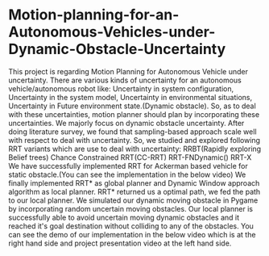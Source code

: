 # Motion-planning-for-an-Autonomous-Vehicles-under-Dynamic-Obstacle-Uncertainty
This project is regarding Motion Planning for Autonomous Vehicle under uncertainty. 
There are various kinds of uncertainty for an autonomous vehicle/autonomous robot like: Uncertainty in system configuration, Uncertainty in the system model, Uncertainty in environmental situations​,  Uncertainty in Future environment state.(Dynamic obstacle)​.
So, as to deal with these uncertainties, motion planner should plan by incorporating these uncertainties. We majorly focus on dynamic obstacle uncertainty.  After doing literature survey, we found that sampling-based approach scale well with respect to deal with uncertainty. So, we studied and explored following RRT variants which are use to deal with uncertainty:  RRBT(Rapidly exploring Belief trees)​ Chance Constrained RRT(CC-RRT)​ RRT-FNDynamic()​ RRT-X We have successfully implemented RRT for Ackerman based vehicle for static obstacle.(You can see the implementation in the below video)  We finally implemented RRT* as global planner and Dynamic Window approach algorithm as local planner. RRT* returned us a optimal path, we fed the path to our local planner. We simulated our dynamic moving obstacle in Pygame by incorporating random uncertain moving obstacles.  Our local planner is successfully able to avoid uncertain moving dynamic obstacles and it reached it's goal destination without colliding to any of the obstacles. You can see the demo of our implementation in the below video which is at the right hand side and project presentation video at the left hand side.
